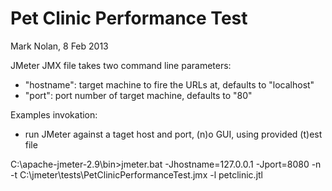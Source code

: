 Pet Clinic Performance Test 
===========================
Mark Nolan, 8 Feb 2013


JMeter JMX file takes two command line parameters:
- "hostname": target machine to fire the URLs at, defaults to "localhost"
- "port": port number of target machine, defaults to "80"

Examples invokation:
- run JMeter against a taget host and port, (n)o GUI, using provided (t)est file

C:\apache-jmeter-2.9\bin>jmeter.bat -Jhostname=127.0.0.1 -Jport=8080 -n -t C:\jmeter\tests\PetClinicPerformanceTest.jmx -l petclinic.jtl